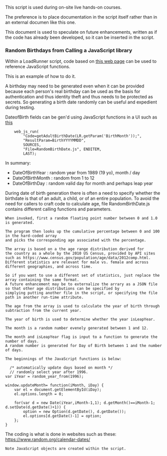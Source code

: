 
This script is used during on-site live hands-on courses.

The preference is to place documentation in the script itself rather than in an external documen like this one.

This document is used to speculate on future enhancements, written as if the code has already been developed,
so it can be inserted in the script.


### <a name="birthdays"></a> Random Birthdays from Calling a JavaScript library

Within a LoadRunner script, code based on [this web page](http://h30499.www3.hp.com/t5/HP-LoadRunner-and-Performance/How-to-use-JavaScript-in-your-HP-LoadRunner-scripts/ba-p/6197321#.VMqXGl7F8eU)
can be used to reference JavaScript functions.

This is an example of how to do it.

A birthday may need to be generated even when it can be provided because
each person's real birthday can be used as the basis for authentication and thus identity theft
and thus needs to be protected as secrets.
So generating a birth date randomly can be useful and expedient during testing.

DateofBirth fields can be gen'd using JavaScript functions in a UI such as 
[this](http://sqa.fyicenter.com/Online_Test_Tools/Test_User_Birthday_Date_Generator.php)

```
    web_js_run(
        "Code=getAdultBirthDate(LR.getParam('BirthMonth'));",
        "ResultParam=BirthYYYYMMDD",
        SOURCES,
        "File=RandomBirthDate.js", ENDITEM,
        LAST);
```

In summary:

* DateOfBirthYear : random year from 1989 (19 yo), month / day 
* DateOfBirthMonth : random from 1 to 12 
* DateOfBirthDay : random valid day for month and perhaps leap year 

During date of birth generation there is often a need to specify whether the birthdate is that of 
an adult, a child, or of an entire population.
To avoid the need for callers to craft code to calculate age,
file RandomBirthDate.js contains different calling functions and parameters.

    When invoked, first a random floating point number between 0 and 1.0 is generated.

	The program then looks up the cumulative percentage between 0 and 100 
	in the hard-coded array 
	and picks the corresponding age associated with the percentage.

	The array is based on a the age range distribution derived for 
    the country as a whole by the 2010 US Census, provided by API sites such as https://www.census.gov/population/age/data/2012comp.html.
	Different statistics are relevant for male vs. female and across
	different geographies, and across time.

	So if you want to use a different set of statistics, just replace the array containing the same format.
	A future enhancement may be to externalize the arrary as a JSON file so that other age distributions can be specified by
	simplying putting another file in the script, or specifying the file path in another run-time attribute.

	The age from the array is used to calculate the year of birth through subtraction from the current year.

	The year of birth is used to determine whether the year isLeapYear.

	The month is a random number evenely generated between 1 and 12.

	The month and isLeapYear flag is input to a function to generate the number of days.
	A random number is generated for Day of Birth between 1 and the number of days.

	The beginnings of the JavaScript functions is below:

```
  /* automatically update days based on month */
  // randomly select year after 1996.
var iYear = random_year_from(1996);

window.updateMonth= function(iMonth, iDay) {
    var el = document.getElementById(iDay);
    el.options.length = 0;
   
    for(var d = new Date(iYear,iMonth-1,1); d.getMonth()==iMonth-1; d.setDate(d.getDate()+1)) {
        option = new Option(d.getDate(), d.getDate());
        el.options[d.getDate()-1] = option;
    }; 
}
```

The coding is what is done in websites such as these:
https://www.random.org/calendar-dates/

	Note JavaScript objects are created within the script.

